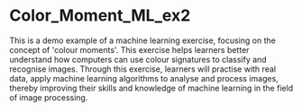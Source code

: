 # Color_Moment_ML_ex2
 This is a demo example of a machine learning exercise, focusing on the concept of 'colour moments'. This exercise helps learners better understand how computers can use colour signatures to classify and recognise images. Through this exercise, learners will practise with real data, apply machine learning algorithms to analyse and process images, thereby improving their skills and knowledge of machine learning in the field of image processing.

